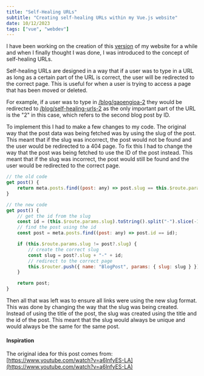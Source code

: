 ```yaml
---
title: "Self-Healing URLs"
subtitle: "Creating self-healing URLs within my Vue.js website"
date: 10/12/2023
tags: ["vue", "webdev"]
---
```


I have been working on the creation of this [version](https://github.com/isabelroses/website/commit/8c53b9f3576d98a2ebe71976a3f921a30e6ad052) of my website for a while and when I finally thought I was done, I was introduced to the concept of self-healing URLs.

Self-healing URLs are designed in a way that if a user was to type in a URL as long as a certain part of the URL is correct, the user will be redirected to the correct page. This is useful for when a user is trying to access a page that has been moved or deleted.

For example, if a user was to type in [<domain>/blog/gaoengioa-2](https://isabelroses.com/blog/gaoengioa-2) they would be redirected to [<domain>/blog/self-healing-urls-2](https://isabelroses.com/blog/self-healing-urls-2) as the only important part of the URL is the "2" in this case, which refers to the second blog post by ID.

To implement this I had to make a few changes to my code. The original way that the post data was being fetched was by using the slug of the post. This meant that if the slug was incorrect, the post would not be found and the user would be redirected to a 404 page. To fix this I had to change the way that the post was being fetched to use the ID of the post instead. This meant that if the slug was incorrect, the post would still be found and the user would be redirected to the correct page.

```js
// the old code
get post() {
    return meta.posts.find((post: any) => post.slug == this.$route.params.slug);
}

// the new code
get post() {
    // get the id from the slug
    const id = (this.$route.params.slug).toString().split("-").slice(-1)[0];
    // find the post using the id
    const post = meta.posts.find((post: any) => post.id == id);

    if (this.$route.params.slug != post?.slug) {
        // create the correct slug
        const slug = post?.slug + "-" + id;
        // redirect to the correct page
        this.$router.push({ name: "BlogPost", params: { slug: slug } });
    }

    return post;
}
```

Then all that was left was to ensure all links were using the new slug format. This was done by changing the way that the slug was being created. Instead of using the title of the post, the slug was created using the title and the id of the post. This meant that the slug would always be unique and would always be the same for the same post.

#### Inspiration

The original idea for this post comes from: [https://www.youtube.com/watch?v=a6lnfyES-LA](https://www.youtube.com/watch?v=a6lnfyES-LA)
